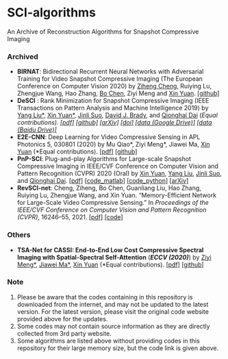 # SCI-algorithms
An Archive of Reconstruction Algorithms for Snapshot Compressive Imaging



### Archived

- **BIRNAT**: Bidirectional Recurrent Neural Networks with Adversarial Training for Video Snapshot Compressive Imaging (The European Conference on Computer Vision 2020) by [Ziheng Cheng](https://github.com/zihengcheng), Ruiying Lu, Zhengjue Wang, Hao Zhang, [Bo Chen](https://web.xidian.edu.cn/bchen/), Ziyi Meng and [Xin Yuan](https://www.bell-labs.com/usr/x.yuan). [[github]](https://github.com/BoChenGroup/BIRNAT)
- **DeSCI** : Rank Minimization for Snapshot Compressive Imaging (IEEE Transactions on Pattern Analysis and Machine Intelligence  2019) by [Yang Liu*](https://liuyang12.github.io/), [Xin Yuan*](https://www.bell-labs.com/usr/x.yuan), [Jinli Suo](https://sites.google.com/site/suojinli/), [David J. Brady](https://ece.duke.edu/faculty/david-brady), and [Qionghai Dai](http://media.au.tsinghua.edu.cn/) (*Equal contributions). [[pdf\]](https://arxiv.org/pdf/1807.07837.pdf) [[github\]](https://github.com/liuyang12/DeSCI) [[arXiv\]](https://arxiv.org/abs/1807.07837) [[doi\]](https://doi.org/10.1109/TPAMI.2018.2873587) [[data (Google Drive)\]](https://drive.google.com/open?id=1d2uh9nuOL5Z7WnEQJ5HZSDMWK2VAT9sH) [[data (Baidu Drive)\]](https://pan.baidu.com/s/1mEODhEd0_zP4-hBhWUTp2g)*
- **E2E-CNN**: Deep Learning for Video Compressive Sensing  in APL Photonics 5, 030801 (2020)  by Mu Qiao\*, Ziyi Meng\*, Jiawei Ma, [Xin Yuan](https://www.bell-labs.com/usr/x.yuan) (*Equal contributions). [[pdf\]](https://aip.scitation.org/doi/pdf/10.1063/1.5140721?download=true) [[github\]](https://github.com/mq0829/DL-CACTI)
- **PnP-SCI**: Plug-and-play Algorithms for Large-scale Snapshot Compressive Imaging in IEEE/CVF Conference on Computer Vision and Pattern Recognition (CVPR) 2020 (Oral) by [Xin Yuan](https://www.bell-labs.com/usr/x.yuan), [Yang Liu](https://liuyang12.github.io/), [Jinli Suo](https://sites.google.com/site/suojinli/), and [Qionghai Dai](http://media.au.tsinghua.edu.cn/). [[pdf\]](https://arxiv.org/pdf/2003.13654) [[code_matlab\]](https://github.com/liuyang12/PnP-SCI) [[code_python\]](https://github.com/liuyang12/PnP-SCI_python) [[arXiv\]](https://arxiv.org/abs/2003.13654)
- **RevSCI-net**: Cheng, Ziheng, Bo Chen, Guanliang Liu, Hao Zhang, Ruiying Lu, Zhengjue Wang, and Xin Yuan. “Memory-Efficient Network for Large-Scale Video Compressive Sensing.” In *Proceedings of the IEEE/CVF Conference on Computer Vision and Pattern Recognition (CVPR)*, 16246–55, 2021. [[pdf]](https://arxiv.org/abs/2103.03089) [[code]](https://github.com/BoChenGroup/RevSCI-net)



### Others

- **TSA-Net for CASSI: End-to-End Low Cost Compressive Spectral Imaging with Spatial-Spectral Self-Attention** (***ECCV (2020)***) by [Ziyi Meng*](https://github.com/mengziyi64), [Jiawei Ma*](https://github.com/Phoenix-V), [Xin Yuan](https://www.bell-labs.com/usr/x.yuan) (*Equal contributions). [[pdf]](https://github.com/mengziyi64/TSA-Net/blob/master) [[github]](https://github.com/mengziyi64/TSA-Net)



### Note

1. Please be aware that the codes containing in this repository is downloaded from the internet, and may not be updated to the latest version. For the latest version, please visit the original code website provided above for the updates.
2. Some codes may not contain source information as they are directly collected from 3rd party website.
3. Some algorithms are listed above without providing codes in this repository for their large memory size, but the code link is given above.